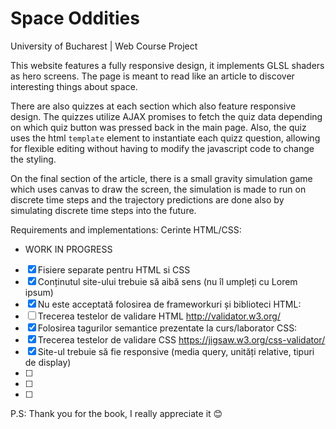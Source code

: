 <h1> Space Oddities </h1>
University of Bucharest | Web Course Project

This website features a fully responsive design, it implements GLSL shaders as hero screens. The page is meant to read like an article to discover interesting things about space.

There are also quizzes at each section which also feature responsive design. The quizzes utilize AJAX promises to fetch the quiz data depending on which quiz button was pressed back in the main page.
Also, the quiz uses the html `template` element to instantiate each quizz question, allowing for flexible editing without having to modify the javascript code to change the styling.

On the final section of the article, there is a small gravity simulation game which uses canvas to draw the screen, the simulation is made to run on discrete time steps and the trajectory predictions are done also by simulating discrete time steps into the future.



Requirements and implementations:
Cerinte HTML/CSS:
- WORK IN PROGRESS
- [X] Fisiere separate pentru HTML si CSS
- [X] Conținutul site-ului trebuie să aibă sens (nu îl umpleți cu Lorem ipsum)
- [X] Nu este acceptată folosirea de frameworkuri și biblioteci
HTML:
- [ ] Trecerea testelor de validare HTML http://validator.w3.org/
- [X] Folosirea tagurilor semantice prezentate la curs/laborator
CSS:
- [X] Trecerea testelor de validare CSS https://jigsaw.w3.org/css-validator/
- [X] Site-ul trebuie să fie responsive (media query, unități relative, tipuri de display)
- [ ]
- [ ]
- [ ] 

P.S: Thank you for the book, I really appreciate it 😊